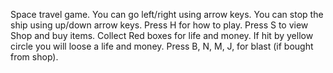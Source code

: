Space travel game.
You can go left/right using arrow keys.
You can stop the ship using up/down arrow keys.
Press H for how to play.
Press S to view Shop and buy items.
Collect Red boxes for life and money.
If hit by yellow circle you will loose a life and money.
Press B,  N,  M,  J,  for blast (if bought from shop).
